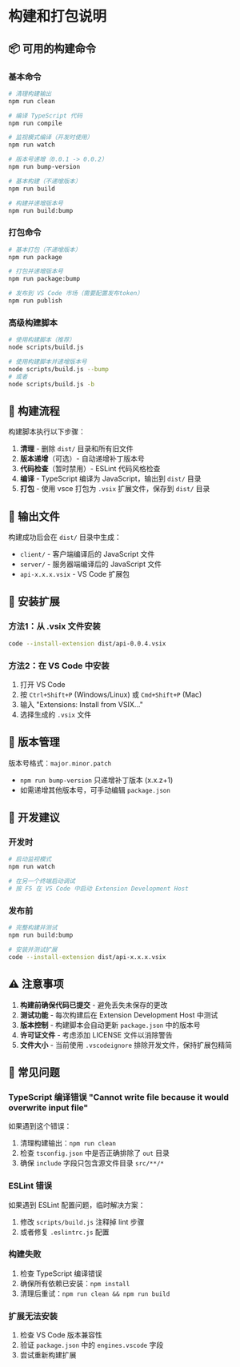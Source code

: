 # 构建和打包说明

## 📦 可用的构建命令

### 基本命令

```bash
# 清理构建输出
npm run clean

# 编译 TypeScript 代码
npm run compile

# 监视模式编译（开发时使用）
npm run watch

# 版本号递增（0.0.1 -> 0.0.2）
npm run bump-version

# 基本构建（不递增版本）
npm run build

# 构建并递增版本号
npm run build:bump
```

### 打包命令

```bash
# 基本打包（不递增版本）
npm run package

# 打包并递增版本号
npm run package:bump

# 发布到 VS Code 市场（需要配置发布token）
npm run publish
```

### 高级构建脚本

```bash
# 使用构建脚本（推荐）
node scripts/build.js

# 使用构建脚本并递增版本号
node scripts/build.js --bump
# 或者
node scripts/build.js -b
```

## 🔧 构建流程

构建脚本执行以下步骤：

1. **清理** - 删除 `dist/` 目录和所有旧文件
2. **版本递增**（可选）- 自动递增补丁版本号
3. **代码检查**（暂时禁用）- ESLint 代码风格检查  
4. **编译** - TypeScript 编译为 JavaScript，输出到 `dist/` 目录
5. **打包** - 使用 vsce 打包为 `.vsix` 扩展文件，保存到 `dist/` 目录

## 📁 输出文件

构建成功后会在 `dist/` 目录中生成：
- `client/` - 客户端编译后的 JavaScript 文件
- `server/` - 服务器端编译后的 JavaScript 文件  
- `api-x.x.x.vsix` - VS Code 扩展包

## 🚀 安装扩展

### 方法1：从 .vsix 文件安装
```bash
code --install-extension dist/api-0.0.4.vsix
```

### 方法2：在 VS Code 中安装
1. 打开 VS Code
2. 按 `Ctrl+Shift+P` (Windows/Linux) 或 `Cmd+Shift+P` (Mac)
3. 输入 "Extensions: Install from VSIX..."
4. 选择生成的 `.vsix` 文件

## 🔄 版本管理

版本号格式：`major.minor.patch`

- `npm run bump-version` 只递增补丁版本 (x.x.z+1)
- 如需递增其他版本号，可手动编辑 `package.json`

## 📝 开发建议

### 开发时
```bash
# 启动监视模式
npm run watch

# 在另一个终端启动调试
# 按 F5 在 VS Code 中启动 Extension Development Host
```

### 发布前
```bash
# 完整构建并测试
npm run build:bump

# 安装并测试扩展
code --install-extension dist/api-x.x.x.vsix
```

## ⚠️ 注意事项

1. **构建前确保代码已提交** - 避免丢失未保存的更改
2. **测试功能** - 每次构建后在 Extension Development Host 中测试
3. **版本控制** - 构建脚本会自动更新 `package.json` 中的版本号
4. **许可证文件** - 考虑添加 LICENSE 文件以消除警告
5. **文件大小** - 当前使用 `.vscodeignore` 排除开发文件，保持扩展包精简

## 🐛 常见问题

### TypeScript 编译错误 "Cannot write file because it would overwrite input file"
如果遇到这个错误：
1. 清理构建输出：`npm run clean`
2. 检查 `tsconfig.json` 中是否正确排除了 `out` 目录
3. 确保 `include` 字段只包含源文件目录 `src/**/*`

### ESLint 错误
如果遇到 ESLint 配置问题，临时解决方案：
1. 修改 `scripts/build.js` 注释掉 lint 步骤
2. 或者修复 `.eslintrc.js` 配置

### 构建失败
1. 检查 TypeScript 编译错误
2. 确保所有依赖已安装：`npm install`
3. 清理后重试：`npm run clean && npm run build`

### 扩展无法安装
1. 检查 VS Code 版本兼容性
2. 验证 `package.json` 中的 `engines.vscode` 字段
3. 尝试重新构建扩展